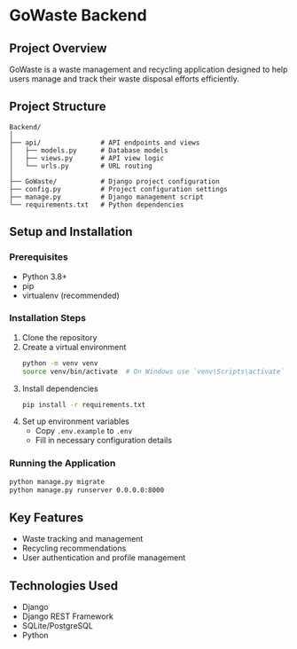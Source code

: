 # GoWaste Backend

## Project Overview
GoWaste is a waste management and recycling application designed to help users manage and track their waste disposal efforts efficiently.

## Project Structure
```
Backend/
│
├── api/               # API endpoints and views
│   ├── models.py      # Database models
│   ├── views.py       # API view logic
│   └── urls.py        # URL routing
│
├── GoWaste/           # Django project configuration
├── config.py          # Project configuration settings
├── manage.py          # Django management script
└── requirements.txt   # Python dependencies
```

## Setup and Installation

### Prerequisites
- Python 3.8+
- pip
- virtualenv (recommended)

### Installation Steps
1. Clone the repository
2. Create a virtual environment
   ```bash
   python -m venv venv
   source venv/bin/activate  # On Windows use `venv\Scripts\activate`
   ```
3. Install dependencies
   ```bash
   pip install -r requirements.txt
   ```
4. Set up environment variables
   - Copy `.env.example` to `.env`
   - Fill in necessary configuration details

### Running the Application
```bash
python manage.py migrate
python manage.py runserver 0.0.0.0:8000
```

## Key Features
- Waste tracking and management
- Recycling recommendations
- User authentication and profile management

## Technologies Used
- Django
- Django REST Framework
- SQLite/PostgreSQL
- Python
